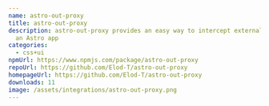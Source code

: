 ```yaml
---
name: astro-out-proxy
title: astro-out-proxy
description: astro-out-proxy provides an easy way to intercept external links in
  an Astro app
categories:
  - css+ui
npmUrl: https://www.npmjs.com/package/astro-out-proxy
repoUrl: https://github.com/Elod-T/astro-out-proxy
homepageUrl: https://github.com/Elod-T/astro-out-proxy
downloads: 11
image: /assets/integrations/astro-out-proxy.png
---
```

